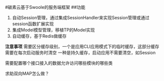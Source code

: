 #碳素云基于Swoole的服务端框架
##功能
1. 自动Session管理，通过集成SessionHandler来实现Session管理或通过session函数扩展实现
2. 集成Model模型管理，移植TP的Model实现
3. 自动缓存，基于Redis做缓存

**注意事项**
需要区分缓存级别，一个是应用CLI应用模式下的临时缓存，这部分缓存需要在每次启动服务时清空
一种是持久缓存，启动应用不需要清空，如Session

需要配置哪个接口接入的数据允许访问哪些模块的哪些类

求助双向MAP怎么做？
